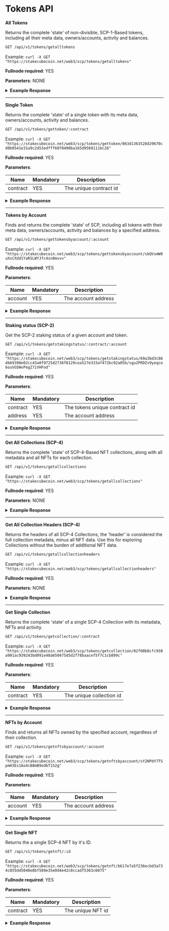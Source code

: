 # Tokens API

**All Tokens**

Returns the complete 'state' of non-divisible, SCP-1-Based tokens, including all their meta data, owners/accounts, activity and balances.

```bash
GET /api/v1/tokens/getalltokens
```

Example: `curl -X GET "https://stakecubecoin.net/web3/scp/tokens/getalltokens"`

**Fullnode required**: YES

**Parameters**: NONE

<details>
<summary><strong>Example Response</strong></summary>
<p>

```json
[
    {
        "version": 2,
        "contract": "063d1363528d29670cd8b0541e31a9c2d53edfff6070490ba165d9569111bc26",
        "name": "Moments",
        "ticker": "MMT",
        "maxSupply": 1000000000000000,
        "supply": 522113447567462,
        "creator": "sVJzD3nn4sFcadjZLXfo2UNMfTHqMd1B4W",
        "owners": [
            {
                "address": "sNVWSUa9tfNuPqeuUTjoUDo8tsbo355xej",
                "balance": 31615991124,
                "unclaimed_balance": 46880513,
                "lastTxBlock": 182409,
                "activity": [
                    {
                        "id": "104983ed44a50d2c02588f1a5a7640580760f03fe281c160fab00bc08e16962b",
                        "block": 178388,
                        "type": "received",
                        "amount": 25503850291
                    },
                    {
                        "id": "d4c4dc30d5f3eb5200205a6d1dfa4c31dddc2cbdc66aebe4cf140f8eccb2a010",
                        "block": 180286,
                        "type": "staked",
                        "amount": 34191380
                    },
                    {
                        "id": "4bd18b8a3a14185e82fb48808c7024601ff4c73046af9230f886c2fe21d86261",
                        "block": 180288,
                        "type": "sent",
                        "amount": 25538041671
                    },
                    ...
                ]
            }
        ],
        "inflation": 380000000,
        "minAge": 60
    },
    ...
]
```

</p>
</details>  

---

**Single Token**

Returns the complete 'state' of a single token with its meta data, owners/accounts, activity and balances.

```bash
GET /api/v1/tokens/gettoken/:contract
```

Example: `curl -X GET "https://stakecubecoin.net/web3/scp/tokens/gettoken/063d1363528d29670cd8b0541e31a9c2d53edfff6070490ba165d9569111bc26"`

**Fullnode required**: YES

**Parameters**:

| Name | Mandatory | Description |
|---------|---------|---------|
| contract | YES | The unique contract id |

<details>
<summary><strong>Example Response</strong></summary>
<p>

```json
{
    "version": 2,
    "contract": "063d1363528d29670cd8b0541e31a9c2d53edfff6070490ba165d9569111bc26",
    "name": "Moments",
    "ticker": "MMT",
    "maxSupply": 1000000000000000,
    "supply": 522113447567462,
    "creator": "sVJzD3nn4sFcadjZLXfo2UNMfTHqMd1B4W",
    "owners": [
        {
            "address": "sNVWSUa9tfNuPqeuUTjoUDo8tsbo355xej",
            "balance": 31615991124,
            "unclaimed_balance": 46880513,
            "lastTxBlock": 182409,
            "activity": [
                {
                    "id": "104983ed44a50d2c02588f1a5a7640580760f03fe281c160fab00bc08e16962b",
                    "block": 178388,
                    "type": "received",
                    "amount": 25503850291
                },
                {
                    "id": "d4c4dc30d5f3eb5200205a6d1dfa4c31dddc2cbdc66aebe4cf140f8eccb2a010",
                    "block": 180286,
                    "type": "staked",
                    "amount": 34191380
                },
                {
                    "id": "4bd18b8a3a14185e82fb48808c7024601ff4c73046af9230f886c2fe21d86261",
                    "block": 180288,
                    "type": "sent",
                    "amount": 25538041671
                },
                ...
            ]
        }
    ],
    "inflation": 380000000,
    "minAge": 60
}
```

</p>
</details>

---

**Tokens by Account**

Finds and returns the complete 'state' of SCP, including all tokens with their meta data, owners/accounts, activity and balances by a specified address.

```bash
GET /api/v1/tokens/gettokensbyaccount/:account
```

Example: `curl -X GET "https://stakecubecoin.net/web3/scp/tokens/gettokensbyaccount/sbQVsmW9uXsCXdd1YaRSLWYJfc4sn8msvv"`

**Fullnode required**: YES

**Parameters**:

| Name | Mandatory | Description |
|---------|---------|---------|
| account | YES | The account address |

<details>
<summary><strong>Example Response</strong></summary>
<p>

```json
[
    {
        "token": {
            "version": 2,
            "contract": "69a3bd3c864b69390e02cc43a0f9725d2736f8129cea527e333af472bc92a05b",
            "name": "SCP-Faucet",
            "ticker": "TEST",
            "maxSupply": 5000000000000000,
            "supply": 52652787702025,
            "creator": "sY2NPdY7TSpmH3Es1Ao4cB8mB9odbT1S2g",
            "inflation": 500000000,
            "minAge": 2
        },
        "account": {
            "address": "sbQVsmW9uXsCXdd1YaRSLWYJfc4sn8msvv",
            "balance": 10022551565686,
            "unclaimed_balance": 932696376542,
            "lastTxBlock": 174704,
            "activity": [
                {
                    "id": "bbe9c893d2873f168beae6b13b2ce312ddacaea4bf79ec1bce5f058238ae777f",
                    "block": 174704,
                    "type": "received",
                    "amount": 10000000000000
                },
                {
                    "id": "a51269b6dd7a75dc7dc7ac63b98dead476c7c422f68906df6df9ec3721a35a35",
                    "block": 174905,
                    "type": "staked",
                    "amount": 19679146218
                },
                {
                    "id": "358dc2ca2ac7e1331d953868b3d1a9de07a4ab881e67d6f1facf73a70152a8fb",
                    "block": 174930,
                    "type": "staked",
                    "amount": 2476156000
                },
                {
                    "id": "32660d6f9ca16b9b003ca49c4965b5b59a55f39b0db41ad15d45cacb43b71b89",
                    "block": 174934,
                    "type": "staked",
                    "amount": 396263468
                }
            ]
        }
	},
    ...
]
```

</p>
</details>

---

**Staking status (SCP-2)**

Get the SCP-2 staking status of a given account and token.

```bash
GET /api/v1/tokens/getstakingstatus/:contract/:account
```

Example: `curl -X GET "https://stakecubecoin.net/web3/scp/tokens/getstakingstatus/69a3bd3c864b69390e02cc43a0f9725d2736f8129cea527e333af472bc92a05b/sgu2PRDZv9yeqco6ouVG5WvPegZ7iVHFod"`

**Fullnode required**: YES

**Parameters**:

| Name | Mandatory | Description |
|---------|---------|---------|
| contract | YES | The tokens unique contract id |
| address | YES | The account address |

<details>
<summary><strong>Example Response</strong></summary>
<p>

```json
{
    "enabled": true,
    "age": 11,
    "unclaimed_rewards": 18995484,
    "weight": 0.018995484582832304,
    "note": "currently staking 10,001.665 TEST with an age of 11 blocks, with 0.19 TEST in unclaimed stake rewards"
}
```

</p>
</details>

---

**Get All Collections (SCP-4)**

Returns the complete 'state' of SCP-4-Based NFT collections, along with all metadata and all NFTs for each collection.

```bash
GET /api/v1/tokens/getallcollections
```

Example: `curl -X GET "https://stakecubecoin.net/web3/scp/tokens/getallcollections"`

**Fullnode required**: YES

**Parameters**: NONE

<details>
<summary><strong>Example Response</strong></summary>
<p>

```json
[
  {
    "index": 0,
    "version": 4,
    "contract": "02f08b8cfc938a901ac939243bd091e48a650475d5d2f78baacef5f7c1cb899c",
    "collectionName": "test",
    "mints": 1,
    "maxMints": 4,
    "protected": false,
    "creator": "sDpkbWCCyh1zvAUHiJKGKr3h11ciaui3mP",
    "nfts": [
      {
        "id": "b617e7a5f236ecbd3a734c855dd5040e8bf589e35e0d4e42c0ccadf5363c6075",
        "name": "first_nft!",
        "imgUrl": "QmQC9Vz1kPoLBwn9zRADw1vrVdHAPooq9nDW4AgB43rzHa",
        "owner": "sY2NPdY7TSpmH3Es1Ao4cB8mB9odbT1S2g",
        "activity": [
          {
            "tx": "b617e7a5f236ecbd3a734c855dd5040e8bf589e35e0d4e42c0ccadf5363c6075",
            "type": "mint",
            "from": null,
            "to": "sDpkbWCCyh1zvAUHiJKGKr3h11ciaui3mP",
            "block": 222321
          },
          {
            "tx": "8981623655b1bd0e68eab4f83214d2a078880ba6ba833f0f6f293d266b7ccdcb",
            "type": "transfer",
            "from": "sDpkbWCCyh1zvAUHiJKGKr3h11ciaui3mP",
            "to": "sY2NPdY7TSpmH3Es1Ao4cB8mB9odbT1S2g",
            "block": 223763
          }
        ]
      }
    ]
  }
]
```

</p>
</details>

---

**Get All Collection Headers (SCP-4)**

Returns the headers of all SCP-4 Collections, the 'header' is considered the full collection metadata, minus all NFT data. Use this for exploring Collections without the burden of additional NFT data.

```bash
GET /api/v1/tokens/getallcollectionheaders
```

Example: `curl -X GET "https://stakecubecoin.net/web3/scp/tokens/getallcollectionheaders"`

**Fullnode required**: YES

**Parameters**: NONE

<details>
<summary><strong>Example Response</strong></summary>
<p>

```json
[
  {
    "index": 0,
    "version": 4,
    "genesisBlock": 260098,
    "contract": "02f08b8cfc938a901ac939243bd091e48a650475d5d2f78baacef5f7c1cb899c",
    "collectionName": "test",
    "mints": 1,
    "maxMints": 4,
    "protected": false,
    "creator": "sDpkbWCCyh1zvAUHiJKGKr3h11ciaui3mP",
    "totalTXs": 1,
    "totalNFTs": 1,
    "burnedNFTs": 0,
    "holders": 1,
    "age": {
      "blocks": 1220,
      "days": 1.6944444444444444
    }
  }
]
```

</p>
</details>

---

**Get Single Collection**

Returns the complete 'state' of a single SCP-4 Collection with its metadata, NFTs and activity.

```bash
GET /api/v1/tokens/getcollection/:contract
```

Example: `curl -X GET "https://stakecubecoin.net/web3/scp/tokens/getcollection/02f08b8cfc938a901ac939243bd091e48a650475d5d2f78baacef5f7c1cb899c"`

**Fullnode required**: YES

**Parameters**:

| Name | Mandatory | Description |
|---------|---------|---------|
| contract | YES | The unique collection id |

<details>
<summary><strong>Example Response</strong></summary>
<p>

```json
{
  "index": 0,
  "version": 4,
  "contract": "02f08b8cfc938a901ac939243bd091e48a650475d5d2f78baacef5f7c1cb899c",
  "collectionName": "test",
  "mints": 3,
  "maxMints": 1,
  "protected": false,
  "creator": "sDpkbWCCyh1zvAUHiJKGKr3h11ciaui3mP",
  "nfts": [
    {
      "id": "b617e7a5f236ecbd3a734c855dd5040e8bf589e35e0d4e42c0ccadf5363c6075",
      "name": "first_nft!",
      "imgUrl": "QmQC9Vz1kPoLBwn9zRADw1vrVdHAPooq9nDW4AgB43rzHa",
      "owner": "sY2NPdY7TSpmH3Es1Ao4cB8mB9odbT1S2g",
      "activity": [
        {
          "tx": "b617e7a5f236ecbd3a734c855dd5040e8bf589e35e0d4e42c0ccadf5363c6075",
          "type": "mint",
          "from": null,
          "to": "sDpkbWCCyh1zvAUHiJKGKr3h11ciaui3mP",
          "block": 222321
        },
        {
          "tx": "8981623655b1bd0e68eab4f83214d2a078880ba6ba833f0f6f293d266b7ccdcb",
          "type": "transfer",
          "from": "sDpkbWCCyh1zvAUHiJKGKr3h11ciaui3mP",
          "to": "sY2NPdY7TSpmH3Es1Ao4cB8mB9odbT1S2g",
          "block": 223763
        }
      ]
    }
  ]
}
```

</p>
</details>

---

**NFTs by Account**

Finds and returns all NFTs owned by the specified account, regardless of their collection.

```bash
GET /api/v1/tokens/getnftsbyaccount/:account
```

Example: `curl -X GET "https://stakecubecoin.net/web3/scp/tokens/getnftsbyaccount/sY2NPdY7TSpmH3Es1Ao4cB8mB9odbT1S2g"`

**Fullnode required**: YES

**Parameters**:

| Name | Mandatory | Description |
|---------|---------|---------|
| account | YES | The account address |

<details>
<summary><strong>Example Response</strong></summary>
<p>

```json
[
  {
    "nft": "b617e7a5f236ecbd3a734c855dd5040e8bf589e35e0d4e42c0ccadf5363c6075",
    "name": "first_nft!",
    "imgUrl": "QmQC9Vz1kPoLBwn9zRADw1vrVdHAPooq9nDW4AgB43rzHa",
    "collection": "02308b8ccc938a901ac939243bd091e48a650475d5d2f78baacef5f7c1cb899c",
    "collectionIndex": 0,
    "collectionName": "teeest",
    "activity": [
      {
        "tx": "b617e7a5f236ecbd3a734c855dd5040e8bf589e35e0d4e42c0ccadf5363c6075",
        "type": "mint",
        "from": null,
        "to": "sDpkbWCCyh1zvAUHiJKGKr3h11ciaui3mP",
        "block": 222321
      },
      {
        "tx": "8981623655b1bd0e68eab4f83214d2a078880ba6ba833f0f6f293d266b7ccdcb",
        "type": "transfer",
        "from": "sDpkbWCCyh1zvAUHiJKGKr3h11ciaui3mP",
        "to": "sY2NPdY7TSpmH3Es1Ao4cB8mB9odbT1S2g",
        "block": 223763
      }
    ]
  }
]
```

</p>
</details>

---

**Get Single NFT**

Returns the a single SCP-4 NFT by it's ID.

```bash
GET /api/v1/tokens/getnft/:id
```

Example: `curl -X GET "https://stakecubecoin.net/web3/scp/tokens/getnft/b617e7a5f236ecbd3a734c855dd5040e8bf589e35e0d4e42c0ccadf5363c6075"`

**Fullnode required**: YES

**Parameters**:

| Name | Mandatory | Description |
|---------|---------|---------|
| contract | YES | The unique NFT id |

<details>
<summary><strong>Example Response</strong></summary>
<p>

```json
{
  "nft": "b617e7a5f236ecbd3a734c855dd5040e8bf589e35e0d4e42c0ccadf5363c6075",
  "name": "first_nft!",
  "imgUrl": "QmQC9Vz1kPoLBwn9zRADw1vrVdHAPooq9nDW4AgB43rzHa",
  "collection": "02308b8ccc938a901ac939243bd091e48a650475d5d2f78baacef5f7c1cb899c",
  "collectionIndex": 0,
  "collectionName": "teeest",
  "owner": "sY2NPdY7TSpmH3Es1Ao4cB8mB9odbT1S2g",
  "activity": [
    {
      "tx": "b617e7a5f236ecbd3a734c855dd5040e8bf589e35e0d4e42c0ccadf5363c6075",
      "type": "mint",
      "from": null,
      "to": "sDpkbWCCyh1zvAUHiJKGKr3h11ciaui3mP",
      "block": 222321
    },
    {
      "tx": "8981623655b1bd0e68eab4f83214d2a078880ba6ba833f0f6f293d266b7ccdcb",
      "type": "transfer",
      "from": "sDpkbWCCyh1zvAUHiJKGKr3h11ciaui3mP",
      "to": "sY2NPdY7TSpmH3Es1Ao4cB8mB9odbT1S2g",
      "block": 223763
    }
  ]
}
```

</p>
</details>
